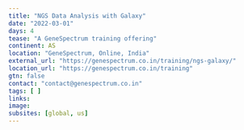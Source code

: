 ```yaml
---
title: "NGS Data Analysis with Galaxy"
date: "2022-03-01"
days: 4
tease: "A GeneSpectrum training offering"
continent: AS
location: "GeneSpectrum, Online, India"
external_url: "https://genespectrum.co.in/training/ngs-galaxy/"
location_url: "https://genespectrum.co.in/training"
gtn: false
contact: "contact@genespectrum.co.in"
tags: [ ]
links:
image: 
subsites: [global, us]
---
```

